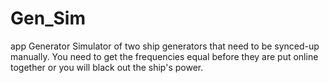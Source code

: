 # Gen_Sim
app
Generator Simulator of two ship generators that need to be synced-up manually.  You need to get the frequencies equal before they are put online together or you will black out the ship's power.
